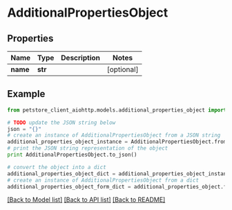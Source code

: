 # AdditionalPropertiesObject


## Properties

Name | Type | Description | Notes
------------ | ------------- | ------------- | -------------
**name** | **str** |  | [optional] 

## Example

```python
from petstore_client_aiohttp.models.additional_properties_object import AdditionalPropertiesObject

# TODO update the JSON string below
json = "{}"
# create an instance of AdditionalPropertiesObject from a JSON string
additional_properties_object_instance = AdditionalPropertiesObject.from_json(json)
# print the JSON string representation of the object
print AdditionalPropertiesObject.to_json()

# convert the object into a dict
additional_properties_object_dict = additional_properties_object_instance.to_dict()
# create an instance of AdditionalPropertiesObject from a dict
additional_properties_object_form_dict = additional_properties_object.from_dict(additional_properties_object_dict)
```
[[Back to Model list]](../README.md#documentation-for-models) [[Back to API list]](../README.md#documentation-for-api-endpoints) [[Back to README]](../README.md)


